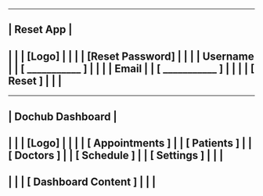 ---------------------------
|       Reset App         |
---------------------------
|                         |
|   [Logo]                |
|                         |
|   [Reset Password]      |
|                         |
|   Username              |
|   [   ___________   ]   |
|                         |
|   Email                 |
|   [   ___________   ]   |
|                         |
|   [   Reset   ]         |
|                         |
---------------------------

----------------------------
|       Dochub Dashboard   |
----------------------------
|                          |
|    [Logo]                |
|                          |
|    [  Appointments  ]    |
|    [  Patients     ]     |
|    [  Doctors      ]     |
|    [  Schedule     ]     |
|    [  Settings     ]     |
|                          |
----------------------------
|                          |
|    [   Dashboard Content  ]   |
|                          |
----------------------------
